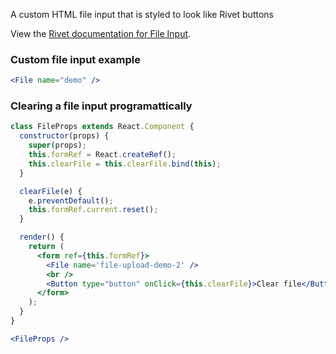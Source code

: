 A custom HTML file input that is styled to look like Rivet buttons

View the [Rivet documentation for File Input](https://rivet.uits.iu.edu/components/forms/file-input/).

### Custom file input example

```jsx
<File name="demo" />
```

### Clearing a file input programattically

```jsx
class FileProps extends React.Component {
  constructor(props) {
    super(props);
    this.formRef = React.createRef();
    this.clearFile = this.clearFile.bind(this);
  }

  clearFile(e) {
    e.preventDefault();
    this.formRef.current.reset();
  }

  render() {
    return (
      <form ref={this.formRef}>
        <File name='file-upload-demo-2' />
        <br />
        <Button type="button" onClick={this.clearFile}>Clear file</Button>
      </form>
    );
  }
}

<FileProps />
```
